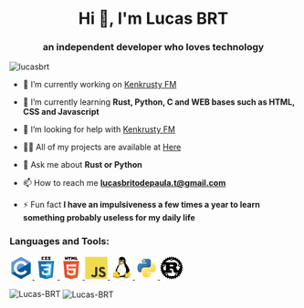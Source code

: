 <h1 align="center">Hi 👋, I'm Lucas BRT</h1>
<h3 align="center">an independent developer who loves technology</h3>

<p align="left"> <img src="https://komarev.com/ghpvc/?username=lucasbrt&label=Profile%20views&color=0e75b6&style=flat" alt="lucasbrt" /> </p>

- 🔭 I’m currently working on [Kenkrusty FM](https://github.com/Lucas-BRT/Kenkrusty-FM)

- 🌱 I’m currently learning **Rust, Python, C and WEB bases such as HTML, CSS and Javascript**

- 🤝 I’m looking for help with [Kenkrusty FM](https://github.com/Lucas-BRT/Kenkrusty-FM)

- 👨‍💻 All of my projects are available at [Here](https://github.com/Lucas-BRT?tab=repositories)

- 💬 Ask me about **Rust or Python**

- 📫 How to reach me **lucasbritodepaula.t@gmail.com**

- ⚡ Fun fact **I have an impulsiveness a few times a year to learn something probably useless for my daily life**

<h3 align="left">Languages and Tools:</h3>
<p align="left"> <a href="https://www.cprogramming.com/" target="_blank" rel="noreferrer"> <img src="https://raw.githubusercontent.com/devicons/devicon/master/icons/c/c-original.svg" alt="c" width="40" height="40"/> </a> <a href="https://www.w3schools.com/css/" target="_blank" rel="noreferrer"> <img src="https://raw.githubusercontent.com/devicons/devicon/master/icons/css3/css3-original-wordmark.svg" alt="css3" width="40" height="40"/> </a> <a href="https://www.w3.org/html/" target="_blank" rel="noreferrer"> <img src="https://raw.githubusercontent.com/devicons/devicon/master/icons/html5/html5-original-wordmark.svg" alt="html5" width="40" height="40"/> </a> <a href="https://developer.mozilla.org/en-US/docs/Web/JavaScript" target="_blank" rel="noreferrer"> <img src="https://raw.githubusercontent.com/devicons/devicon/master/icons/javascript/javascript-original.svg" alt="javascript" width="40" height="40"/> </a> <a href="https://www.linux.org/" target="_blank" rel="noreferrer"> <img src="https://raw.githubusercontent.com/devicons/devicon/master/icons/linux/linux-original.svg" alt="linux" width="40" height="40"/> </a> <a href="https://www.python.org" target="_blank" rel="noreferrer"> <img src="https://raw.githubusercontent.com/devicons/devicon/master/icons/python/python-original.svg" alt="python" width="40" height="40"/> </a> <a href="https://www.rust-lang.org" target="_blank" rel="noreferrer"> <img src="https://raw.githubusercontent.com/devicons/devicon/master/icons/rust/rust-plain.svg" alt="rust" width="40" height="40"/> </a>  </p>

<p><img align="left" src="https://github-readme-stats.vercel.app/api/top-langs?username=Lucas-BRT&show_icons=true&locale=en&layout=compact" alt="Lucas-BRT" /></p>

<p>&nbsp;<img align="center" src="https://github-readme-stats.vercel.app/api?username=Lucas-BRT&show_icons=true&locale=en" alt="Lucas-BRT" /></p>


